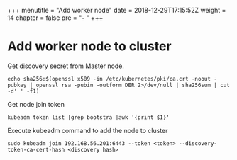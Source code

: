 +++
menutitle = "Add worker node"
date = 2018-12-29T17:15:52Z
weight = 14
chapter = false
pre = "<b>- </b>"
+++

# Add worker node to cluster

Get discovery secret from Master node.
```
echo sha256:$(openssl x509 -in /etc/kubernetes/pki/ca.crt -noout -pubkey | openssl rsa -pubin -outform DER 2>/dev/null | sha256sum | cut -d' ' -f1)
```

Get node join token
```
kubeadm token list |grep bootstra |awk '{print $1}'
```

Execute kubeadm command to add the node to cluster
```
sudo kubeadm join 192.168.56.201:6443 --token <token> --discovery-token-ca-cert-hash <discovery hash>
```
